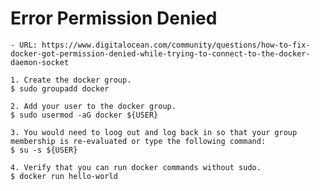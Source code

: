 
# Error Permission Denied

    - URL: https://www.digitalocean.com/community/questions/how-to-fix-docker-got-permission-denied-while-trying-to-connect-to-the-docker-daemon-socket

    1. Create the docker group.
    $ sudo groupadd docker

    2. Add your user to the docker group.
    $ sudo usermod -aG docker ${USER}

    3. You would need to loog out and log back in so that your group membership is re-evaluated or type the following command:
    $ su -s ${USER}

    4. Verify that you can run docker commands without sudo.
    $ docker run hello-world